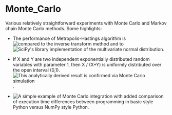 # Monte_Carlo

Various relatively straightforward experiments with Monte Carlo and Markov chain Monte Carlo methods. Some highlights:

* The performance of Metropolis-Hastings algorithm is ![compared to the inverse transform method](MH-sampler_exponential.ipynb) and to ![SciPy's library implementation of the multivariate normal distribution](Metropolis-Hastings_multinormal.ipynb).

* If X and Y are two independent exponentially distributed random variables with parameter 1, then X / (X+Y) is uniformly distributed over the open interval (0,1). ![This analytically derived result is confirmed via Monte Carlo simulation](Monte_Carlo_Transformation_of_RVs.ipynb).

* ![A simple example of Monte Carlo integration](Monte_Carlo_integration_simple.ipynb) with added comparison of execution time differences between programming in basic style Python versus NumPy style Python.
